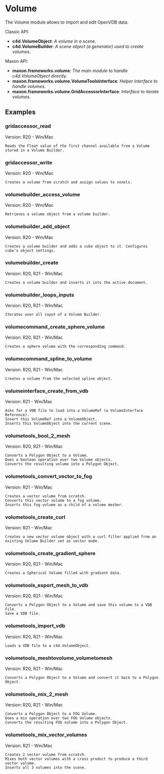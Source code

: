 # Volume

The Volume module allows to import and edit OpenVDB data.

Classic API:
- **c4d.VolumeObject**: *A volume in a scene.*
- **c4d.VolumeBuilder**: *A scene object (a generator) used to create volumes.*

Maxon API:
- **maxon.frameworks.volume**: *The main module to handle c4d.VolumeObject directly.*
- **maxon.frameworks.volume.VolumeToolsInterface**: *Helper interface to handle volumes.*
- **maxon.frameworks.volume.GridAccessorInterface**: *Interface to iterate volumes.*

## Examples

### gridaccessor_read
Version: R20 - Win/Mac

    Reads the Float value of the first channel available from a Volume stored in a Volume Builder.

### gridaccessor_write
Version: R20 - Win/Mac

    Creates a volume from scratch and assign values to voxels.

### volumebuilder_access_volume
Version: R20 - Win/Mac

    Retrieves a volume object from a volume builder.

### volumebuilder_add_object
Version: R20 - Win/Mac

    Creates a volume builder and adds a cube object to it. Configures cube's object settings.

### volumebuilder_create
Version: R20, R21 - Win/Mac

    Creates a volume builder and inserts it into the active document.

### volumebuilder_loops_inputs
Version: R20, R21 - Win/Mac

    Iterates over all input of a Volume Builder.

### volumecommand_create_sphere_volume
Version: R20, R21 - Win/Mac

    Creates a sphere volume with the corresponding command.

### volumecommand_spline_to_volume
Version: R20, R21 - Win/Mac

    Creates a volume from the selected spline object.
    
### volumeinterface_create_from_vdb
Version: R21 - Win/Mac

    Asks for a VDB file to load into a VolumeRef (a VolumeInterface Reference).
    Insert this VolumeRef into a VolumeObject.
    Inserts this VolumeObject into the current scene.

### volumetools_bool_2_mesh
Version: R20, R21 - Win/Mac

    Converts a Polygon Object to a Volume.
    Does a boolean operation over two Volume objects.
    Converts the resulting volume into a Polygon Object.
   
### volumetools_convert_vector_to_fog
Version: R21 - Win/Mac

    Creates a vector volume from scratch.
    Converts this vector volume to a fog volume.
    Inserts this fog volume as a child of a volume mesher.

### volumetools_create_curl
Version: R21 - Win/Mac

    Creates a new vector volume object with a curl filter applied from an existing Volume Builder set as vector mode.

### volumetools_create_gradient_sphere
Version: R20, R21 - Win/Mac

    Creates a Spherical Volume filled with gradient data.

### volumetools_export_mesh_to_vdb
Version: R20, R21 - Win/Mac

    Converts a Polygon Object to a Volume and save this volume to a VDB File.
    Save a VDB file.

### volumetools_import_vdb
Version: R20, R21 - Win/Mac

    Loads a VDB file to a c4d.VolumeObject.

### volumetools_meshtovolume_volumetomesh
Version: R20, R21 - Win/Mac

    Converts a Polygon Object to a Volume and convert it back to a Polygon Object.

### volumetools_mix_2_mesh
Version: R20, R21 - Win/Mac

    Converts a Polygon Object to a FOG Volume.
    Does a mix operation over two FOG Volume objects.
    Converts the resulting FOG volume into a Polygon Object.

### volumetools_mix_vector_volumes
Version: R21 - Win/Mac

    Creates 2 vector volume from scratch.
    Mixes both vector volumes with a cross product to produce a third vector volume.
    Inserts all 3 volumes into the scene.
